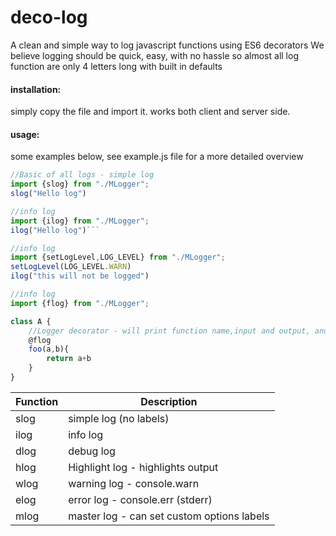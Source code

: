 # deco-log

A clean and simple way to log javascript functions using ES6 decorators
We believe logging should be quick, easy, with no hassle
so almost all log function are only 4 letters long with built in defaults

#### installation:
simply copy the file and import it. works both client and server side.

#### usage:
some examples below, see example.js file for a more detailed overview
```javascript
//Basic of all logs - simple log
import {slog} from "./MLogger";
slog("Hello log")
```
```javascript
//info log
import {ilog} from "./MLogger";
ilog("Hello log")```
```
```javascript
//info log
import {setLogLevel,LOG_LEVEL} from "./MLogger";
setLogLevel(LOG_LEVEL.WARN)
ilog("this will not be logged")
```
```javascript
//info log
import {flog} from "./MLogger";

class A {
    //Logger decorator - will print function name,input and output, and group it for you.
	@flog
	foo(a,b){
		return a+b
	}
}
```


| Function       |Description                          
|----------------|-------------------------------
|slog|simple log (no labels)           
|ilog          |info log 
|dlog          |debug log 
|hlog          |Highlight log - highlights output
|wlog          |warning log - console.warn  
|elog          |error log  - console.err (stderr)
|mlog          |master log - can set custom options labels
